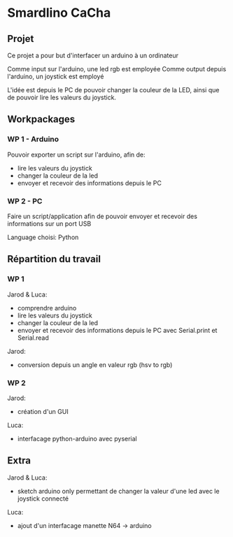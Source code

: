 # Smardlino CaCha

## Projet

Ce projet a pour but d'interfacer un arduino à un ordinateur

Comme input sur l'arduino, une led rgb est employée
Comme output depuis l'arduino, un joystick est employé

L'idée est depuis le PC de pouvoir changer la couleur de la LED, ainsi que de pouvoir lire les valeurs du joystick.

## Workpackages

### WP 1 - Arduino

Pouvoir exporter un script sur l'arduino, afin de:

- lire les valeurs du joystick
- changer la couleur de la led
- envoyer et recevoir des informations depuis le PC

### WP 2 - PC

Faire un script/application afin de pouvoir envoyer et recevoir des informations sur un port USB

Language choisi: Python

## Répartition du travail

### WP 1

Jarod & Luca:

- comprendre arduino
- lire les valeurs du joystick
- changer la couleur de la led
- envoyer et recevoir des informations depuis le PC avec Serial.print et Serial.read

Jarod:

- conversion depuis un angle en valeur rgb (hsv to rgb)

### WP 2

Jarod:

- création d'un GUI

Luca:

- interfacage python-arduino avec pyserial

## Extra

Jarod & Luca:

- sketch arduino only permettant de changer la valeur d'une led avec le joystick connecté

Luca:

- ajout d'un interfacage manette N64 -> arduino
